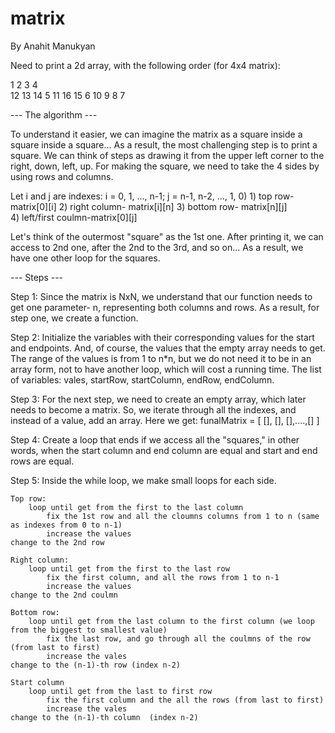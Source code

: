# matrix




By Anahit Manukyan 

 Need to print a 2d array, with the following order (for 4x4 matrix): 

 1  2  3 4			
12 13 14 5
11 16 15 6
10  9  8 7

--- The algorithm --- 

To understand it easier, we can imagine the matrix as a square inside a square inside a square... 
As a result, the most challenging step is to print a square. 
We can think of steps as drawing it from the upper left corner to the right, down, left, up. 
For making the square, we need to take the 4 sides by using rows and columns. 
	

Let i and j are indexes: 
			i = 0, 1, ..., n-1; 
			j = n-1, n-2, ..., 1, 0)
	1) top row- matrix[0][i]
	2) right column- matrix[i][n]
	3) bottom row- matrix[n][j]  
	4) left/first coulmn-matrix[0][j]


Let's think of the outermost "square" as the 1st one. After printing it, we can access to 2nd one, after the 2nd to the 3rd, and so on... 
As a result, we have one other loop for the squares. 


--- Steps --- 

Step 1: 
Since the matrix is NxN, we understand that our function needs to get one parameter- n, representing both columns and rows. 
As a result, for step one, we create a function. 


Step 2: 
Initialize the variables with their corresponding values for the start and endpoints. 
And, of course, the values that the empty array needs to get. 
The range of the values is from 1 to n*n, but we do not need it to be in an array form, not to have another loop, which will cost a running time. 
The list of variables: vales, startRow, startColumn, endRow, endColumn. 


Step 3: 
For the next step, we need to create an empty array, which later needs to become a matrix. So, we iterate through all the indexes, and instead of a value, 
add an array. 
 Here we get: 
	funalMatrix = [
		[], [], [],....,[] 
	] 

Step 4: 
Create a loop that ends if we access all the "squares," in other words, when the start column and end column are equal and start and end rows are equal.


Step 5: 
Inside the while loop, we make small loops for each side. 

	Top row: 
		loop until get from the first to the last column 
			fix the 1st row and all the cloumns columns from 1 to n (same as indexes from 0 to n-1)
			increase the values 
	change to the 2nd row 

	Right column: 
		loop until get from the first to the last row 
			fix the first column, and all the rows from 1 to n-1  
			increase the values 
	change to the 2nd coulmn 

	Bottom row: 
		loop until get from the last column to the first column (we loop from the biggest to smallest value)
			fix the last row, and go through all the coulmns of the row (from last to first)
			increase the vales
	change to the (n-1)-th row (index n-2)

	Start column 
		loop until get from the last to first row 
			fix the first column and the all the rows (from last to first)
			increase the vales
	change to the (n-1)-th column  (index n-2)

